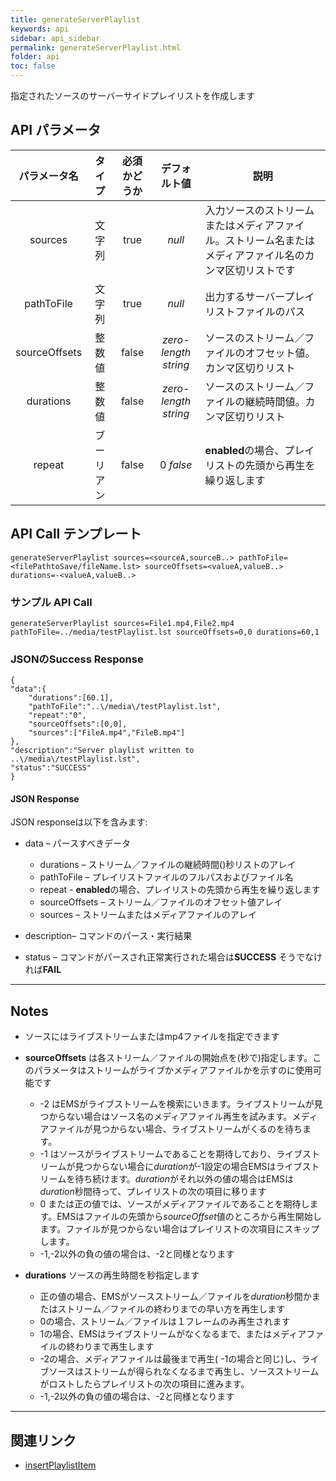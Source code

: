 ```yaml
---
title: generateServerPlaylist
keywords: api
sidebar: api_sidebar
permalink: generateServerPlaylist.html
folder: api
toc: false
---
```


指定されたソースのサーバーサイドプレイリストを作成します



## API パラメータ

| パラメータ名  |  タイプ | 必須かどうか | デフォルト値 | 説明 |
| :------------: | :-----: | :-------: | :------------------: | ---------------------------------------- |
|    sources     | 文字列  |   true    |        *null*        | 入力ソースのストリームまたはメディアファイル。ストリーム名またはメディアファイル名のカンマ区切リストです |
|   pathToFile   | 文字列  |   true    |        *null*        | 出力するサーバープレイリストファイルのパス |
| sourceOffsets  | 整数値 |   false   | *zero-length string* | ソースのストリーム／ファイルのオフセット値。カンマ区切りリスト |
|   durations    | 整数値 |   false   | *zero-length string* | ソースのストリーム／ファイルの継続時間値。カンマ区切りリスト |
|     repeat     | ブーリアン |   false   |      0 *false*       | **enabled**の場合、プレイリストの先頭から再生を繰り返します |



## API Call テンプレート

```
generateServerPlaylist sources=<sourceA,sourceB..> pathToFile=<filePathtoSave/fileName.lst> sourceOffsets=<valueA,valueB..> durations=-<valueA,valueB..>
```



### サンプル API Call

```
generateServerPlaylist sources=File1.mp4,File2.mp4 pathToFile=../media/testPlaylist.lst sourceOffsets=0,0 durations=60,1
```



### JSONのSuccess Response

```
{
"data":{
    "durations":[60.1],
    "pathToFile":"..\/media\/testPlaylist.lst",
    "repeat":"0",
    "sourceOffsets":[0,0],
    "sources":["FileA.mp4","FileB.mp4"]
},
"description":"Server playlist written to ..\/media\/testPlaylist.lst",
"status":"SUCCESS"
}
```



#### JSON Response

JSON responseは以下を含みます:

- data – パースすべきデータ
  - durations – ストリーム／ファイルの継続時間()秒リストのアレイ
  - pathToFile – プレイリストファイルのフルパスおよびファイル名
  - repeat - **enabled**の場合、プレイリストの先頭から再生を繰り返します
  - sourceOffsets – ストリーム／ファイルのオフセット値アレイ
  - sources – ストリームまたはメディアファイルのアレイ


- description– コマンドのパース・実行結果
- status – コマンドがパースされ正常実行された場合は**SUCCESS** そうでなければ**FAIL**


------

## Notes

- ソースにはライブストリームまたはmp4ファイルを指定できます

- **sourceOffsets** は各ストリーム／ファイルの開始点を(秒で)指定します。このパラメータはストリームがライブかメディアファイルかを示すのに使用可能です

  - -2 はEMSがライブストリームを検索にいきます。ライブストリームが見つからない場合はソース名のメディアファイル再生を試みます。メディアファイルが見つからない場合、ライブストリームがくるのを待ちます。
  - -1 はソースがライブストリームであることを期待しており、ライブストリームが見つからない場合に*duration*が-1設定の場合EMSはライブストリームを待ち続けます。*duration*がそれ以外の値の場合はEMSは*duration*秒間待って、プレイリストの次の項目に移ります
  - 0 または正の値では、ソースがメディアファイルであることを期待します。EMSはファイルの先頭から*sourceOffset*値のところから再生開始します。ファイルが見つからない場合はプレイリストの次項目にスキップします。
  - -1,-2以外の負の値の場合は、-2と同様となります

- **durations** ソースの再生時間を秒指定します

  - 正の値の場合、EMSがソースストリーム／ファイルを*duration*秒間かまたはストリーム／ファイルの終わりまでの早い方を再生します
  - 0の場合、ストリーム／ファイルは１フレームのみ再生されます
  - 1の場合、EMSはライブストリームがなくなるまで、またはメディアファイルの終わりまで再生します
  - -2の場合、メディアファイルは最後まで再生( -1の場合と同じ)し、ライブソースはストリームが得られなくなるまで再生し、ソースストリームがロストしたらプレイリストの次の項目に進みます。
  - -1,-2以外の負の値の場合は、-2と同様となります


------

## 関連リンク

- [insertPlaylistItem](insertPlaylistItem.html)